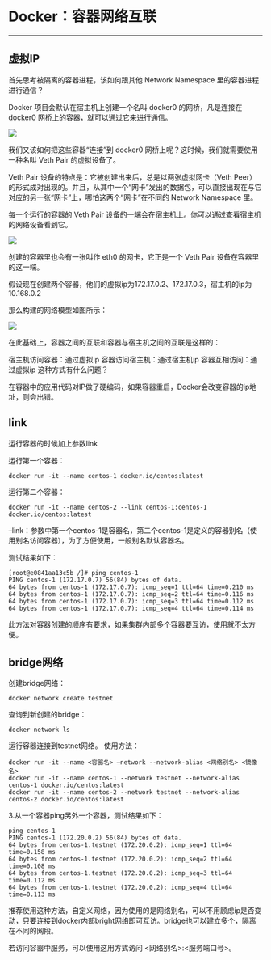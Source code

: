 # Docker：容器网络互联 #

----


## 虚拟IP ##

首先思考被隔离的容器进程，该如何跟其他 Network Namespace 里的容器进程进行通信？

Docker 项目会默认在宿主机上创建一个名叫 docker0 的网桥，凡是连接在 docker0 网桥上的容器，就可以通过它来进行通信。

<img src="Files/1477786-20201126221054363-950687804.png" />


我们又该如何把这些容器“连接”到 docker0 网桥上呢？这时候，我们就需要使用一种名叫 Veth Pair 的虚拟设备了。

Veth Pair 设备的特点是：它被创建出来后，总是以两张虚拟网卡（Veth Peer）的形式成对出现的。并且，从其中一个“网卡”发出的数据包，可以直接出现在与它对应的另一张“网卡”上，哪怕这两个“网卡”在不同的 Network Namespace 里。

每一个运行的容器的 Veth Pair 设备的一端会在宿主机上。你可以通过查看宿主机的网络设备看到它。

<img src="Files/1477786-20201126221307076-878872428.png" />

创建的容器里也会有一张叫作 eth0 的网卡，它正是一个 Veth Pair 设备在容器里的这一端。

假设现在创建两个容器，他们的虚拟ip为172.17.0.2、172.17.0.3，宿主机的ip为10.168.0.2

那么构建的网络模型如图所示：


<img src="Files/1477786-20201126222005361-1165208720.png" />
 
在此基础上，容器之间的互联和容器与宿主机之间的互联是这样的：

宿主机访问容器：通过虚拟ip
容器访问宿主机：通过宿主机ip
容器互相访问：通过虚拟ip
这种方式有什么问题？

在容器中的应用代码对IP做了硬编码，如果容器重启，Docker会改变容器的ip地址，则会出错。

## link ##

运行容器的时候加上参数link

运行第一个容器：

	docker run -it --name centos-1 docker.io/centos:latest

运行第二个容器：

	docker run -it --name centos-2 --link centos-1:centos-1 docker.io/centos:latest

–link：参数中第一个centos-1是容器名，第二个centos-1是定义的容器别名（使用别名访问容器），为了方便使用，一般别名默认容器名。

测试结果如下：

	[root@e0841aa13c5b /]# ping centos-1
	PING centos-1 (172.17.0.7) 56(84) bytes of data.
	64 bytes from centos-1 (172.17.0.7): icmp_seq=1 ttl=64 time=0.210 ms
	64 bytes from centos-1 (172.17.0.7): icmp_seq=2 ttl=64 time=0.116 ms
	64 bytes from centos-1 (172.17.0.7): icmp_seq=3 ttl=64 time=0.112 ms
	64 bytes from centos-1 (172.17.0.7): icmp_seq=4 ttl=64 time=0.114 ms

此方法对容器创建的顺序有要求，如果集群内部多个容器要互访，使用就不太方便。

## bridge网络 ##

创建bridge网络：

	docker network create testnet

查询到新创建的bridge：

	docker network ls

运行容器连接到testnet网络。
使用方法：

	docker run -it --name <容器名> —network --network-alias <网络别名> <镜像名>
	docker run -it --name centos-1 --network testnet --network-alias centos-1 docker.io/centos:latest
	docker run -it --name centos-2 --network testnet --network-alias centos-2 docker.io/centos:latest

3.从一个容器ping另外一个容器，测试结果如下：

	ping centos-1
	PING centos-1 (172.20.0.2) 56(84) bytes of data.
	64 bytes from centos-1.testnet (172.20.0.2): icmp_seq=1 ttl=64 time=0.158 ms
	64 bytes from centos-1.testnet (172.20.0.2): icmp_seq=2 ttl=64 time=0.108 ms
	64 bytes from centos-1.testnet (172.20.0.2): icmp_seq=3 ttl=64 time=0.112 ms
	64 bytes from centos-1.testnet (172.20.0.2): icmp_seq=4 ttl=64 time=0.113 ms

推荐使用这种方法，自定义网络，因为使用的是网络别名，可以不用顾虑ip是否变动，只要连接到docker内部bright网络即可互访。bridge也可以建立多个，隔离在不同的网段。

若访问容器中服务，可以使用这用方式访问 <网络别名>:<服务端口号>。